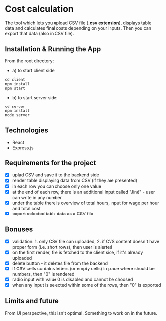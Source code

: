 # Cost calculation

The tool which lets you upload CSV file (**.csv extension**), displays table data and calculates final costs depending on your inputs. Then you can export that data (also in CSV file).

## Installation & Running the App

From the root directory:

- a) to start client side:

```text
cd client
npm install
npm start
```

- b) to start server side:

```text
cd server
npm install
node server
```

## Technologies

- React
- Express.js

## Requirements for the project

- [x] uplad CSV and save it to the backend side
- [x] render table displaying data from CSV (if they are presented)
- [x] in each row you can choose only one value
- [x] at the end of each row, there is an additional input called "Jiné" - user can write in any number
- [x] under the table there is overview of total hours, input for wage per hour and total cost
- [x] export selected table data as a CSV file

## Bonuses

- [x] validation: 1. only CSV file can uploaded, 2. if CVS content doesn't have proper form (i.e. short rows), then user is alerted
- [x] on the first render, file is fetched to the client side, if it's already uploaded
- [x] delete button - it deletes file from the backend
- [x] if CSV cells contains letters (or empty cells) in place where should be numbers, then "0" is rendered
- [x] radio input with value 0 is disabled and cannot be choosed
- [x] when any input is selected within some of the rows, then "0" is exported

## Limits and future

From UI perspective, this isn't optimal. Something to work on in the future.
